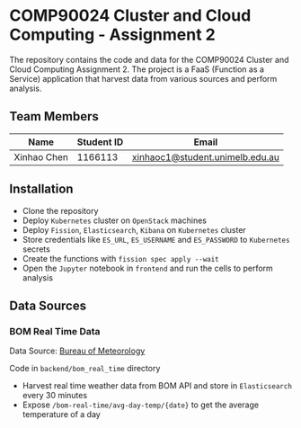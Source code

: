 # COMP90024 Cluster and Cloud Computing - Assignment 2

The repository contains the code and data for the COMP90024 Cluster and Cloud Computing Assignment 2. The project is a FaaS (Function as a Service) application that harvest data from various sources and perform analysis.

## Team Members

| Name        | Student ID | Email                           |
| ----------- | ---------- | ------------------------------- |
| Xinhao Chen | 1166113    | xinhaoc1@student.unimelb.edu.au |

## Installation

- Clone the repository
- Deploy `Kubernetes` cluster on `OpenStack` machines
- Deploy `Fission`, `Elasticsearch`, `Kibana` on `Kubernetes` cluster
- Store credentials like `ES_URL`, `ES_USERNAME` and `ES_PASSWORD` to `Kubernetes` secrets
- Create the functions with `fission spec apply --wait`
- Open the `Jupyter` notebook in `frontend` and run the cells to perform analysis

## Data Sources

### BOM Real Time Data

Data Source: [Bureau of Meteorology](https://reg.bom.gov.au/)

Code in `backend/bom_real_time` directory

- Harvest real time weather data from BOM API and store in `Elasticsearch` every 30 minutes
- Expose `/bom-real-time/avg-day-temp/{date}` to get the average temperature of a day
